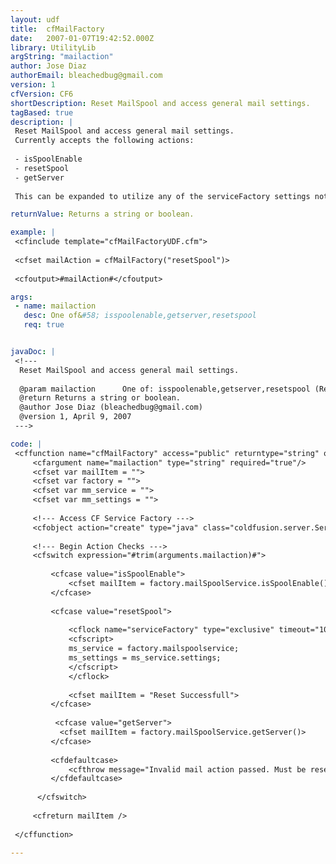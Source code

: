 ```yaml
---
layout: udf
title:  cfMailFactory
date:   2007-01-07T19:42:52.000Z
library: UtilityLib
argString: "mailaction"
author: Jose Diaz
authorEmail: bleachedbug@gmail.com
version: 1
cfVersion: CF6
shortDescription: Reset MailSpool and access general mail settings.
tagBased: true
description: |
 Reset MailSpool and access general mail settings.
 Currently accepts the following actions:
 
 - isSpoolEnable
 - resetSpool
 - getServer
 
 This can be expanded to utilize any of the serviceFactory settings not just the MailSpoolService.

returnValue: Returns a string or boolean.

example: |
 <cfinclude template="cfMailFactoryUDF.cfm">
 
 <cfset mailAction = cfMailFactory("resetSpool")>
 
 <cfoutput>#mailAction#</cfoutput>

args:
 - name: mailaction
   desc: One of&#58; isspoolenable,getserver,resetspool
   req: true


javaDoc: |
 <!---
  Reset MailSpool and access general mail settings.
  
  @param mailaction      One of: isspoolenable,getserver,resetspool (Required)
  @return Returns a string or boolean. 
  @author Jose Diaz (bleachedbug@gmail.com) 
  @version 1, April 9, 2007 
 --->

code: |
 <cffunction name="cfMailFactory" access="public" returntype="string" output=false>
     <cfargument name="mailaction" type="string" required="true"/>
     <cfset var mailItem = "">
     <cfset var factory = "">
     <cfset var mm_service = "">
     <cfset var mm_settings = "">
             
     <!--- Access CF Service Factory --->
     <cfobject action="create" type="java" class="coldfusion.server.ServiceFactory" name="factory"/>
 
     <!--- Begin Action Checks --->
     <cfswitch expression="#trim(arguments.mailaction)#">
 
         <cfcase value="isSpoolEnable">
             <cfset mailItem = factory.mailSpoolService.isSpoolEnable()>
         </cfcase>
 
         <cfcase value="resetSpool">
         
             <cflock name="serviceFactory" type="exclusive" timeout="10">
             <cfscript>
             ms_service = factory.mailspoolservice;
             ms_settings = ms_service.settings;
             </cfscript>
             </cflock>
             
             <cfset mailItem = "Reset Successfull">
         </cfcase>
 
          <cfcase value="getServer">
           <cfset mailItem = factory.mailSpoolService.getServer()>
         </cfcase>
 
         <cfdefaultcase>
             <cfthrow message="Invalid mail action passed. Must be resetSpool, getServer, or isSpoolEnable.">
         </cfdefaultcase>
 
      </cfswitch>
 
     <cfreturn mailItem />
 
 </cffunction>

---
```


